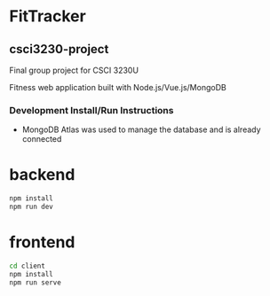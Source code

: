 # FitTracker
## csci3230-project
Final group project for CSCI 3230U

Fitness web application built with Node.js/Vue.js/MongoDB

### Development Install/Run Instructions

 - MongoDB Atlas was used to manage the database and is already connected

# backend
```sh
npm install
npm run dev
```

# frontend
```sh
cd client
npm install
npm run serve
```